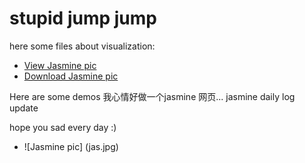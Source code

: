 # stupid jump jump 
here some files about visualization: 
- [View Jasmine pic](jas.html)
- [Download Jasmine pic](jas.ipynb)

Here are some demos
我心情好做一个jasmine 网页...
jasmine daily log update 


hope you sad every day :)
- ![Jasmine pic] (jas.jpg)

